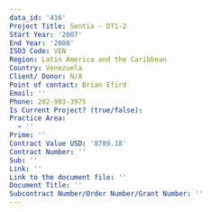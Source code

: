 ```yaml
---
data_id: '416'
Project Title: Sentia - DT1-2
Start Year: '2007'
End Year: '2008'
ISO3 Code: VEN
Region: Latin America and the Caribbean
Country: Venezuela
Client/ Donor: N/A
Point of contact: Brian Efird
Email: ''
Phone: 202-903-3975
Is Current Project? (true/false): 
Practice Area:
  - ''
Prime: ''
Contract Value USD: '8789.18'
Contract Number: ''
Sub: ''
Link: ''
Link to the document file: ''
Document Title: ''
Subcontract Number/Order Number/Grant Number: ''
---
```


